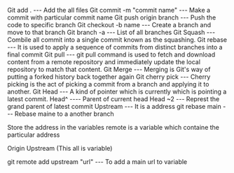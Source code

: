 Git add . --- Add the all files
Git commit -m "commit name" --- Make a commit with particular commit name
Git push origin branch --- Push the code to specific branch
Git checkout -b name --- Create a branch and move to that branch
Git branch -a --- List of all branches
Git Squash --- Combile all commit into a single commit known as the squashing.
Git rebase --- It is used to apply a sequence of commits from distinct branches into a final commit
Git pull --- git pull command is used to fetch and download content from a remote repository and immediately update the local repository to match that content.
Git Merge --- Merging is Git's way of putting a forked history back together again
Git cherry pick --- Cherry picking is the act of picking a commit from a branch and applying it to another.
Git Head --- A kind of pointer which is currently which is pointing a latest commit.
Head^ ---- Parent of current head
Head ~2 --- Represt the grand parent of latest commit
Upstream --- It is a address
git rebase main --- Rebase maine to a another branch


Store the address in the variables
remote is a variable which containe the particular address

Origin
Upstream
(This all is variable)

git remote add upstream "url" --- To add a main url to variable 